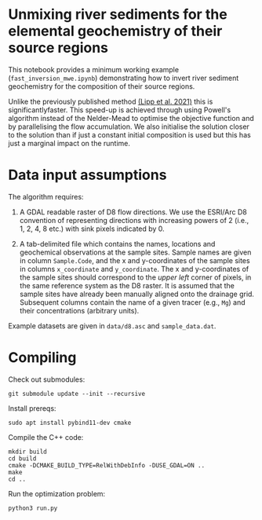 # Unmixing river sediments for the elemental geochemistry of their source regions

This notebook provides a minimum working example (`fast_inversion_mwe.ipynb`) demonstrating how to invert river sediment geochemistry for the composition of their source regions.

Unlike the previously published method [(Lipp et al. 2021)](https://agupubs.onlinelibrary.wiley.com/doi/full/10.1029/2021GC009838) this is significantlyfaster. This speed-up is achieved through using Powell's algorithm instead of the Nelder-Mead to optimise the objective function and by parallelising the flow accumulation. We also initialise the solution closer to the solution than if just a constant initial composition is used but this has just a marginal impact on the runtime.

# Data input assumptions 

The algorithm requires:

1) A GDAL readable raster of D8 flow directions. We use the ESRI/Arc D8 convention of representing directions with increasing powers of 2 (i.e., 1, 2, 4, 8 etc.) with sink pixels indicated by 0. 

2) A tab-delimited file which contains the names, locations and geochemical observations at the sample sites. Sample names are given in column `Sample.Code`, and the x and y-coordinates of the sample sites in columns `x_coordinate` and `y_coordinate`. The x and y-coordinates of the sample sites should correspond to the *upper left* corner of pixels, in the same reference system as the D8 raster. It is assumed that the sample sites have already been manually aligned onto the drainage grid.  Subsequent columns contain the name of a given tracer (e.g., `Mg`) and their concentrations (arbitrary units). 

Example datasets are given in `data/d8.asc` and `sample_data.dat`.


# Compiling

Check out submodules:
```
git submodule update --init --recursive
```

Install prereqs:
```
sudo apt install pybind11-dev cmake
```

Compile the C++ code:
```
mkdir build
cd build
cmake -DCMAKE_BUILD_TYPE=RelWithDebInfo -DUSE_GDAL=ON ..
make
cd ..
```

Run the optimization problem:
```
python3 run.py
```